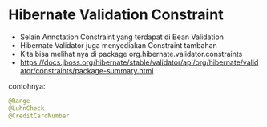 # Hibernate Validation Constraint
* Selain Annotation Constraint yang terdapat di Bean Validation
* Hibernate Validator juga menyediakan Constraint tambahan
* Kita bisa melihat nya di package org.hibernate.validator.constraints
* https://docs.jboss.org/hibernate/stable/validator/api/org/hibernate/validator/constraints/package-summary.html

contohnya:
```java
@Range
@LuhnCheck
@CreditCardNumber
```